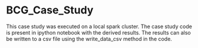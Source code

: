 # BCG_Case_Study
This case study was executed on a local spark cluster. The case study code is present in ipython notebook with the derived results. The results can also be written to a csv file using the write_data_csv method in the code.
